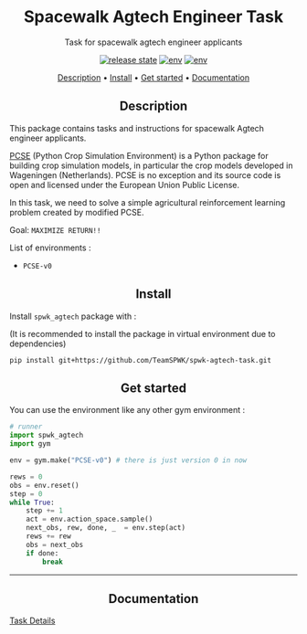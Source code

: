 <h1 align="center">Spacewalk Agtech Engineer Task</h1>
<p align="center">Task for spacewalk agtech engineer applicants</p>

<p align="center"><a href="https://github.com/TeamSPWK/spwk-agtech-task/releases"><img src="https://img.shields.io/badge/release-v0.2.4-blue" alt="release state" /></a>
<a href="#description"><img src="https://img.shields.io/badge/env-PCSE--v0-blueviolet" alt="env" /></a>
<a href="https://github.com/TeamSPWK/spwk-agtech-task/blob/develop/LICENSE"><img src="https://img.shields.io/badge/license-GPL--v3-green" alt="env" /></a>

<p align="center">
  <a href="#description">Description</a> •
  <a href="#install">Install</a> •
  <a href="#get-started">Get started</a> •
  <a href="#documentation">Documentation</a>
</p>

<h2 align="center">Description</h2>

This package contains tasks and instructions for spacewalk Agtech engineer applicants.

[PCSE](https://pcse.readthedocs.io/en/stable/) (Python Crop Simulation Environment) is a Python package for building crop simulation models, in particular the crop models developed in Wageningen (Netherlands). PCSE is no exception and its source code is open and licensed under the European Union Public License.

In this task, we need to solve a simple agricultural reinforcement learning problem created by modified PCSE.

Goal: `MAXIMIZE RETURN!!`

List of environments :

* `PCSE-v0`

<h2 align="center">Install</h2>

Install `spwk_agtech` package with :

(It is recommended to install the package in virtual environment due to dependencies)

```console
pip install git+https://github.com/TeamSPWK/spwk-agtech-task.git
```

<h2 align="center">Get started</h2>

You can use the environment like any other gym environment :

```python
# runner
import spwk_agtech
import gym

env = gym.make("PCSE-v0") # there is just version 0 in now

rews = 0
obs = env.reset()
step = 0
while True:
    step += 1
    act = env.action_space.sample()
    next_obs, rew, done, _  = env.step(act)
    rews += rew
    obs = next_obs
    if done:
        break

```
---

<h2 align="center">Documentation</h2>

[Task Details](https://github.com/TeamSPWK/spwk-agtech-task/blob/develop/documents/Task_Details.md)
